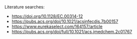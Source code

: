  Literature searches:
* https://doi.org/10.1128/EC.00314-12
* https://pubs.acs.org/doi/10.1021/acsinfecdis.7b00157
* https://www.eurekaselect.com/164157/article
* https://pubs.acs.org/doi/full/10.1021/acs.jmedchem.2c01767
